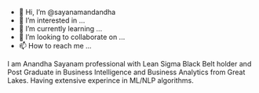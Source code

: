 - 👋 Hi, I’m @sayanamandandha
- 👀 I’m interested in ...
- 🌱 I’m currently learning ...
- 💞️ I’m looking to collaborate on ...
- 📫 How to reach me ...

<!---
sayanamandandha/sayanamandandha is a ✨ special ✨ repository because its `README.md` (this file) appears on your GitHub profile.
You can click the Preview link to take a look at your changes.
--->
I am Anandha Sayanam professional with Lean Sigma Black Belt holder and Post Graduate in Business Intelligence and Business Analytics from Great Lakes. Having extensive experince in ML/NLP algorithms.

